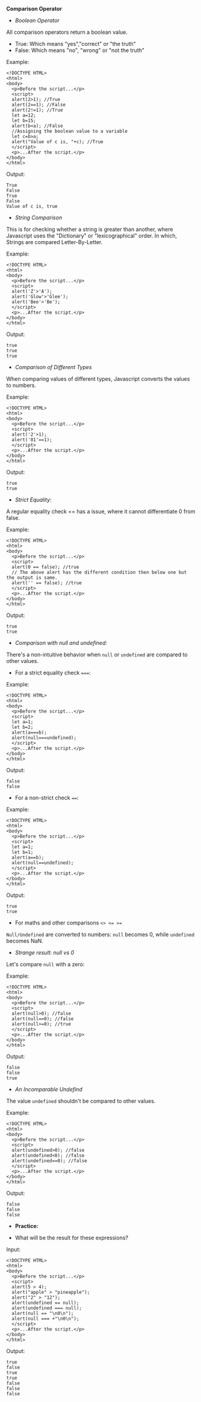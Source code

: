 **Comparison Operator**

- *Boolean Operator*

All comparison operators return a boolean value.
- True: Which means "yes","correct" or "the truth"
- False: Which means "no", "wrong" or "not the truth"

Example:
```
<!DOCTYPE HTML>
<html>
<body>
  <p>Before the script...</p>
  <script>
  alert(2>1); //True
  alert(2==1); //False
  alert(2!=1); //True
  let a=12;
  let b=15;
  alert(b<a); //False
  //Assigning the boolean value to a variable
  let c=b>a;
  alert("Value of c is, "+c); //True
  </script>
  <p>...After the script.</p>
</body>
</html>
```

Output:
```
True
False
True
False
Value of c is, true
```

- *String Comparison*

This is for checking whether a string is greater than another, where Javascript uses the "Dictionary" or "lexicographical" order. In which, Strings are compared Letter-By-Letter.

Example:
```
<!DOCTYPE HTML>
<html>
<body>
  <p>Before the script...</p>
  <script>
  alert('Z'>'A');
  alert('Glow'>'Glee');
  alert('Bee'>'Be');
  </script>
  <p>...After the script.</p>
</body>
</html>
```

Output:
```
true
true
true
```

- *Comparison of Different Types*

When comparing values of different types, Javascript converts the values to numbers.

Example:
```
<!DOCTYPE HTML>
<html>
<body>
  <p>Before the script...</p>
  <script>
  alert('2'>1);
  alert('01'==1);
  </script>
  <p>...After the script.</p>
</body>
</html>
```

Output:
```
true
true
```

- *Strict Equality*:

A regular equality check == has a issue, where it cannot differentiate 0 from false.

Example:
```
<!DOCTYPE HTML>
<html>
<body>
  <p>Before the script...</p>
  <script>
  alert(0 == false); //true
  // The above alert has the different condition then below one but the output is same.
  alert('' == false); //true
  </script>
  <p>...After the script.</p>
</body>
</html>
```

Output:
```
true
true
```

- *Comparison with null and undefined:*

There's a non-intuitive behavior when ```null``` or ```undefined``` are compared to other values.

- For a strict equality check ```===```:

Example:
```
<!DOCTYPE HTML>
<html>
<body>
  <p>Before the script...</p>
  <script>
  let a=1;
  let b=2;
  alert(a===b);
  alert(null===undefined);
  </script>
  <p>...After the script.</p>
</body>
</html>
```

Output:
```
false
false
```

- For a non-strict check ```==```:

Example:
```
<!DOCTYPE HTML>
<html>
<body>
  <p>Before the script...</p>
  <script>
  let a=1;
  let b=1;
  alert(a==b);
  alert(null==undefined);
  </script>
  <p>...After the script.</p>
</body>
</html>
```

Output:
```
true
true
```

- For maths and other comparisons ```<> <= >=```

```Null/Undefined``` are converted to numbers: ```null``` becomes 0, while ```undefined``` becomes NaN.

- *Strange result: null vs 0*

Let's compare ```null``` with a zero:

Example:
```
<!DOCTYPE HTML>
<html>
<body>
  <p>Before the script...</p>
  <script>
  alert(null>0); //false
  alert(null==0); //false
  alert(null>=0); //true
  </script>
  <p>...After the script.</p>
</body>
</html>
```

Output:
```
false
false
true
```

- *An Incomparable Undefind*

The value ```undefined``` shouldn't be compared to other values.

Example:
```
<!DOCTYPE HTML>
<html>
<body>
  <p>Before the script...</p>
  <script>
  alert(undefined>0); //false
  alert(undefined<0); //false
  alert(undefined==0); //false
  </script>
  <p>...After the script.</p>
</body>
</html>
```

Output:
```
false
false
false
```

- **Practice:**

- What will be the result for these expressions?

Input:
```
<!DOCTYPE HTML>
<html>
<body>
  <p>Before the script...</p>
  <script>
  alert(5 > 4);
  alert("apple" > "pineapple");
  alert("2" > "12");
  alert(undefined == null);
  alert(undefined === null);
  alert(null == "\n0\n");
  alert(null === +"\n0\n");
  </script>
  <p>...After the script.</p>
</body>
</html>
```

Output:
```
true
false
true
true
false
false
false
```